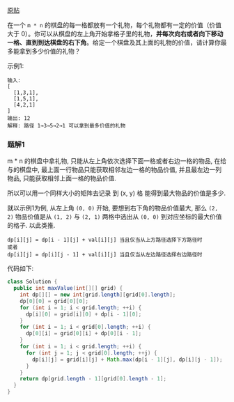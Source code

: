 [原贴](https://leetcode-cn.com/leetbook/read/illustration-of-algorithm/5vokvr/)

在一个 `m * n` 的棋盘的每一格都放有一个礼物，每个礼物都有一定的价值（价值大于 0）。你可以从棋盘的左上角开始拿格子里的礼物，**并每次向右或者向下移动一格、直到到达棋盘的右下角**。给定一个棋盘及其上面的礼物的价值，请计算你最多能拿到多少价值的礼物？

示例1: 

```
输入:
[
  [1,3,1],
  [1,5,1],
  [4,2,1]
]
输出: 12
解释: 路径 1→3→5→2→1 可以拿到最多价值的礼物
```

### 题解1

m * n 的棋盘中拿礼物, 只能从左上角依次选择下面一格或者右边一格的物品, 在给与的棋盘中, 最上面一行物品只能获取相邻左边一格的物品价值, 并且最左边一列物品, 只能获取相邻上面一格的物品价值.

所以可以用一个同样大小的矩阵去记录 到 (x, y) 格 能得到最大物品的价值是多少.

就以示例1为例, 从左上角 `(0, 0)` 开始,  要想到右下角的物品价值最大, 那么 `(2, 2)` 物品价值是从 `(1, 2)` 与 `(2, 1)` 两格中选出从 `(0, 0)` 到对应坐标的最大价值的格子. 以此类推.

```
dp[i][j] = dp[i - 1][j] + val[i][j] 当且仅当从上方路径选择下方路径时
或者
dp[i][j] = dp[i][j - 1] + val[i][j] 当且仅当从左边路径选择右边路径时
```

代码如下:

``` java
class Solution {
  public int maxValue(int[][] grid) {
    int dp[][] = new int[grid.length][grid[0].length];
    dp[0][0] = grid[0][0];
    for (int i = 1; i < grid.length; ++i) {
      dp[i][0] = grid[i][0] + dp[i - 1][0];
    }
    for (int i = 1; i < grid[0].length; ++i) {
      dp[0][i] = grid[0][i] + dp[0][i - 1];
    }
    for (int i = 1; i < grid.length; ++i) {
      for (int j = 1; j < grid[0].length; ++j) {
        dp[i][j] = grid[i][j] + Math.max(dp[i - 1][j], dp[i][j - 1]);
      }
    }
    return dp[grid.length - 1][grid[0].length - 1];
  }
}
```